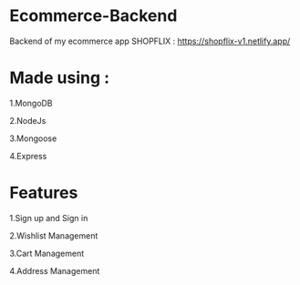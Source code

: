 # Ecommerce-Backend

Backend of my ecommerce app SHOPFLIX : https://shopflix-v1.netlify.app/

# Made using :
  
1.MongoDB

2.NodeJs

3.Mongoose

4.Express

# Features

1.Sign up and Sign in

2.Wishlist Management

3.Cart Management

4.Address Management
